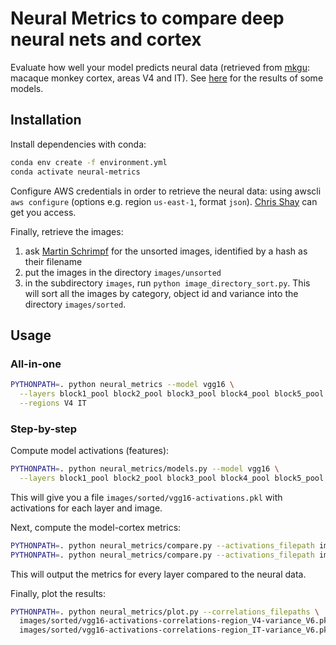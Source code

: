 # Neural Metrics to compare deep neural nets and cortex
Evaluate how well your model predicts neural data 
(retrieved from [mkgu](https://github.com/dicarlolab/mkgu): macaque monkey cortex, areas V4 and IT).
See [here](results/scores.ipynb) for the results of some models.

## Installation
Install dependencies with conda:
```bash
conda env create -f environment.yml
conda activate neural-metrics
```

Configure AWS credentials in order to retrieve the neural data: 
using awscli `aws configure` (options e.g. region `us-east-1`, format `json`).
[Chris Shay](cshay@mit.edu) can get you access.

Finally, retrieve the images:
1. ask [Martin Schrimpf](msch@mit.edu) for the unsorted images, identified by a hash as their filename
2. put the images in the directory `images/unsorted`
3. in the subdirectory `images`, run `python image_directory_sort.py`. This will sort all the images by category, object id and variance into the directory `images/sorted`.


## Usage
### All-in-one
```bash
PYTHONPATH=. python neural_metrics --model vgg16 \
  --layers block1_pool block2_pool block3_pool block4_pool block5_pool fc1 fc2 \
  --regions V4 IT
```

### Step-by-step
Compute model activations (features):
```bash
PYTHONPATH=. python neural_metrics/models.py --model vgg16 \
  --layers block1_pool block2_pool block3_pool block4_pool block5_pool fc1 fc2
```
This will give you a file `images/sorted/vgg16-activations.pkl` with activations for each layer and image.

Next, compute the model-cortex metrics:
```bash
PYTHONPATH=. python neural_metrics/compare.py --activations_filepath images/sorted/vgg16-activations.pkl --region V4
PYTHONPATH=. python neural_metrics/compare.py --activations_filepath images/sorted/vgg16-activations.pkl --region IT
```
This will output the metrics for every layer compared to the neural data.

Finally, plot the results:
```bash
PYTHONPATH=. python neural_metrics/plot.py --correlations_filepaths \
  images/sorted/vgg16-activations-correlations-region_V4-variance_V6.pkl \
  images/sorted/vgg16-activations-correlations-region_IT-variance_V6.pkl
```
